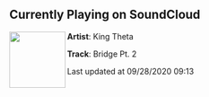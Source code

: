 ## Currently Playing on SoundCloud

[<img align="left" width="100" src="https://i1.sndcdn.com/artworks-000517196220-xl7wb9-t50x50.jpg">](https://soundcloud.com/kingtheta/bridge-pt-2?in=kingtheta/sets/getting-over-it)

**Artist**: King Theta 

**Track**: Bridge Pt. 2

Last updated at 09/28/2020 09:13
